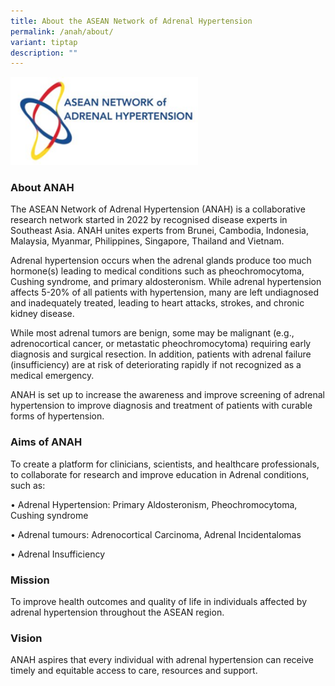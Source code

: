 ```yaml
---
title: About the ASEAN Network of Adrenal Hypertension
permalink: /anah/about/
variant: tiptap
description: ""
---
```

<div class="isomer-image-wrapper"><img style="width:300px" height="auto" width="100%" src="/images/ANAH%20ASEAN%20Network%20of%20Adrenal/ANAH_icon.png"></div><h3>About ANAH</h3><p>The ASEAN Network of Adrenal Hypertension (ANAH) is a collaborative research network started in 2022 by recognised disease experts in Southeast Asia. ANAH unites experts from Brunei, Cambodia, Indonesia, Malaysia, Myanmar, Philippines, Singapore, Thailand and Vietnam.</p><p>Adrenal hypertension occurs when the adrenal glands produce too much hormone(s) leading to medical conditions such as pheochromocytoma, Cushing syndrome, and primary aldosteronism. While adrenal hypertension affects 5-20% of all patients with hypertension, many are left undiagnosed and inadequately treated, leading to heart attacks, strokes, and chronic kidney disease.</p><p>While most adrenal tumors are benign, some may be malignant (e.g., adrenocortical cancer, or metastatic pheochromocytoma) requiring early diagnosis and surgical resection. In addition, patients with adrenal failure (insufficiency) are at risk of deteriorating rapidly if not recognized as a medical emergency.</p><p>ANAH is set up to increase the awareness and improve screening of adrenal hypertension to improve diagnosis and treatment of patients with curable forms of hypertension.</p><h3>Aims of ANAH</h3><p>To create a platform for clinicians, scientists, and healthcare professionals, to collaborate for research and improve education in Adrenal conditions, such as:</p><p>• Adrenal Hypertension: Primary Aldosteronism, Pheochromocytoma, Cushing syndrome</p><p>• Adrenal tumours: Adrenocortical Carcinoma, Adrenal Incidentalomas</p><p>• Adrenal Insufficiency</p><h3>Mission</h3><p>To improve health outcomes and quality of life in individuals affected by adrenal hypertension throughout the ASEAN region.</p><h3>Vision</h3><p>ANAH aspires that every individual with adrenal hypertension can receive timely and equitable access to care, resources and support.</p>